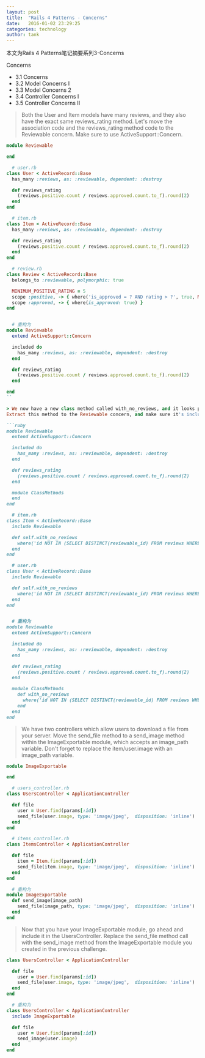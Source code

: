 ```yaml
---
layout: post
title:  "Rails 4 Patterns - Concerns"
date:   2016-01-02 23:29:25
categories: technology
author: tank
---
```


本文为Rails 4 Patterns笔记摘要系列3-Concerns

Concerns

* 3.1 Concerns
* 3.2 Model Concerns I
* 3.3 Model Concerns 2
* 3.4 Controller Concerns I
* 3.5 Controller Concerns II

> Both the User and Item models have many reviews, and they also have the exact same reviews_rating method.
Let's move the association code and the reviews_rating method code to the Reviewable concern.
Make sure to use ActiveSupport::Concern.

```ruby
module Reviewable

end

  # user.rb
class User < ActiveRecord::Base
  has_many :reviews, as: :reviewable, dependent: :destroy

  def reviews_rating
    (reviews.positive.count / reviews.approved.count.to_f).round(2)
  end
end

  # item.rb
class Item < ActiveRecord::Base
  has_many :reviews, as: :reviewable, dependent: :destroy

  def reviews_rating
    (reviews.positive.count / reviews.approved.count.to_f).round(2)
  end
end

  # review.rb
class Review < ActiveRecord::Base
  belongs_to :reviewable, polymorphic: true

  MINIMUM_POSITIVE_RATING = 5
  scope :positive, -> { where('is_approved = ? AND rating > ?', true, MINIMUM_POSITIVE_RATING) }
  scope :approved, -> { where(is_approved: true) }
end


  # 重构为
module Reviewable
  extend ActiveSupport::Concern

  included do
    has_many :reviews, as: :reviewable, dependent: :destroy
  end

  def reviews_rating
    (reviews.positive.count / reviews.approved.count.to_f).round(2)
  end

end
``

> We now have a new class method called with_no_reviews, and it looks pretty much the same for both models.
Extract this method to the Reviewable concern, and make sure it's included inside of the inner module ClassMethods so that it's automatically detected by ActiveSupport::Concern.

```ruby
module Reviewable
  extend ActiveSupport::Concern

  included do
    has_many :reviews, as: :reviewable, dependent: :destroy
  end

  def reviews_rating
    (reviews.positive.count / reviews.approved.count.to_f).round(2)
  end

  module ClassMethods
  end
end

  # item.rb
class Item < ActiveRecord::Base
  include Reviewable

  def self.with_no_reviews
    where('id NOT IN (SELECT DISTINCT(reviewable_id) FROM reviews WHERE reviewable_type = ?)', self.name)
  end
end

  # user.rb
class User < ActiveRecord::Base
  include Reviewable

  def self.with_no_reviews
    where('id NOT IN (SELECT DISTINCT(reviewable_id) FROM reviews WHERE reviewable_type = ?)', self.name)
  end
end


  # 重构为
module Reviewable
  extend ActiveSupport::Concern

  included do
    has_many :reviews, as: :reviewable, dependent: :destroy
  end

  def reviews_rating
    (reviews.positive.count / reviews.approved.count.to_f).round(2)
  end

  module ClassMethods
    def with_no_reviews
      where('id NOT IN (SELECT DISTINCT(reviewable_id) FROM reviews WHERE reviewable_type = ?)', self.name)
    end
  end
end
```


> We have two controllers which allow users to download a file from your server.
Move the send_file method to a send_image method within the ImageExportable module, which accepts an image_path variable.
Don't forget to replace the item/user.image with an image_path variable.

```ruby
module ImageExportable

end

  # users_controller.rb
class UsersController < ApplicationController

  def file
    user = User.find(params[:id])
    send_file(user.image, type: 'image/jpeg',  disposition: 'inline')
  end
end

  # items_controller.rb
class ItemsController < ApplicationController

  def file
    item = Item.find(params[:id])
    send_file(item.image, type: 'image/jpeg',  disposition: 'inline')
  end
end

  # 重构为
module ImageExportable
  def send_image(image_path)
    send_file(image_path, type: 'image/jpeg',  disposition: 'inline')
  end
end
```

> Now that you have your ImageExportable module, go ahead and include it in the UsersController.
Replace the send_file method call with the send_image method from the ImageExportable module you created in the previous challenge.

```ruby
class UsersController < ApplicationController

  def file
    user = User.find(params[:id])
    send_file(user.image, type: 'image/jpeg',  disposition: 'inline')
  end
end

  # 重构为
class UsersController < ApplicationController
  include ImageExportable

  def file
    user = User.find(params[:id])
    send_image(user.image)
  end
end
```

